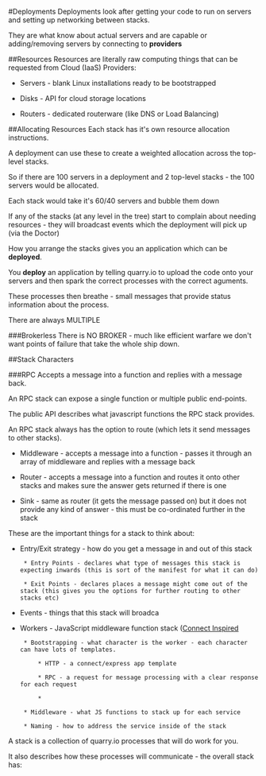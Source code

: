 #Deployments
Deployments look after getting your code to run on servers and setting up networking between stacks.

They are what know about actual servers and are capable or adding/removing servers by connecting to **providers**

##Resources
Resources are literally raw computing things that can be requested from Cloud (IaaS) Providers:

 * Servers - blank Linux installations ready to be bootstrapped

 * Disks - API for cloud storage locations

 * Routers - dedicated routerware (like DNS or Load Balancing)

##Allocating Resources
Each stack has it's own resource allocation instructions.

A deployment can use these to create a weighted allocation across the top-level stacks.

So if there are 100 servers in a deployment and 2 top-level stacks - the 100 servers would be allocated.

Each stack would take it's 60/40 servers and bubble them down





If any of the stacks (at any level in the tree) start to complain about needing resources - they will broadcast events
which the deployment will pick up (via the Doctor)


How you arrange the stacks gives you an application which can be **deployed**.

You **deploy** an application by telling quarry.io to upload the code onto your servers and then spark the correct processes with the correct aguments.

These processes then breathe - small messages that provide status information about the process.



There are always MULTIPLE 



###Brokerless
There is NO BROKER - much like efficient warfare we don't want points of failure that take the whole ship down.




##Stack Characters

###RPC
Accepts a message into a function and replies with a message back.

An RPC stack can expose a single function or multiple public end-points.

The public API describes what javascript functions the RPC stack provides.

An RPC stack always has the option to route (which lets it send messages to other stacks).
 		
 * Middleware - accepts a message into a function - passes it through an array of middleware and replies with a message back

 * Router - accepts a message into a function and routes it onto other stacks and makes sure the answer gets returned if there is one
 		
 * Sink - same as router (it gets the message passed on) but it does not provide any kind of answer - this must be co-ordinated further in the stack





These are the important things for a stack to think about:

 * Entry/Exit strategy - how do you get a message in and out of this stack

 		* Entry Points - declares what type of messages this stack is expecting inwards (this is sort of the manifest for what it can do)

 		* Exit Points - declares places a message might come out of the stack (this gives you the options for further routing to other stacks etc)

 * Events - things that this stack will broadca
 * Workers - JavaScript middleware function stack ([Connect Inspired](http://www.senchalabs.org/connect/)

		* Bootstrapping - what character is the worker - each character can have lots of templates.

			* HTTP - a connect/express app template

			* RPC - a request for message processing with a clear response for each request

			* 

 		* Middleware - what JS functions to stack up for each service

 		* Naming - how to address the service inside of the stack





A stack is a collection of quarry.io processes that will do work for you.

It also describes how these processes will communicate - the overall stack has:
